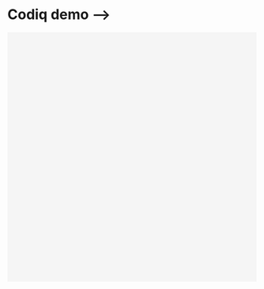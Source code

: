 # Codiq demo <span onclick="nextLevel()">⟶</span>

<div>
  <section id="Targets" data-intro="Turn these figures green..." data-position="right">
  </section>
  <svg height="10px" width="100%" viewBox="0 0 1 1"  preserveAspectRatio="none">
    <rect x="0" y="0" width="1" height="1" fill="#f5f5f5" />
    <rect id="Progress" x="0" y="0" width="0" height="1" fill="#5cb85c" />
  </svg>
  <section id="Counters" data-intro="...but keep the ones in this row red." data-position="right">
  </section>
</div>

<div id="blocklyDiv"></div>

<div id="blocklyArea"></div>
